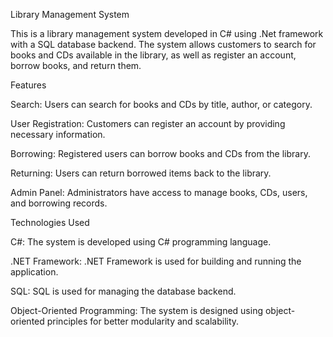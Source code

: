 Library Management System



This is a library management system developed in C# using .Net framework with a SQL database backend. The system allows customers to search for books and CDs available in the library, as well as register an account, borrow books, and return them.

Features



Search: Users can search for books and CDs by title, author, or category.

User Registration: Customers can register an account by providing necessary information.

Borrowing: Registered users can borrow books and CDs from the library.

Returning: Users can return borrowed items back to the library.

Admin Panel: Administrators have access to manage books, CDs, users, and borrowing records.



Technologies Used


C#: The system is developed using C# programming language.

.NET Framework: .NET Framework is used for building and running the application.

SQL: SQL is used for managing the database backend.

Object-Oriented Programming: The system is designed using object-oriented principles for better modularity and scalability.

